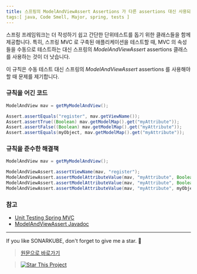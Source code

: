```yaml
---
title: 스프링의 ModelAndViewAssert Assertions 가 다른 assertions 대신 사용되어야 합니다. 
tags:[ java, Code Smell, Major, spring, tests ]
---
```


스프링 프레임워크는 더 작성하기 쉽고 간단한 단위테스트를 돕기 위한 클래스들을 함께 제공합니다.
특히, 스프링 MVC 로 구축된 애플리케이션을 테스트할 때, MVC 의 속성들을 수동으로 테스트하는 대신 스프링의 _ModelAndViewAssert_ assertions 클래스를 사용하는 것이 더 낫습니다.

이 규칙은 수동 테스트 대신 스프링의 _ModelAndViewAssert_ assertions 를 사용해야 할 때 문제를 제기합니다.

### 규칙을 어긴 코드

```java
ModelAndView mav = getMyModelAndView();

Assert.assertEquals("register", mav.getViewName());
Assert.assertTrue((Boolean) mav.getModelMap().get("myAttribute"));
Assert.assertFalse((Boolean) mav.getModelMap().get("myAttribute"));
Assert.assertEquals(myObject, mav.getModelMap().get("myAttribute"));
```

### 규칙을 준수한 해결책

```java
ModelAndView mav = getMyModelAndView();

ModelAndViewAssert.assertViewName(mav, "register");
ModelAndViewAssert.assertModelAttributeValue(mav, "myAttribute", Boolean.TRUE);
ModelAndViewAssert.assertModelAttributeValue(mav, "myAttribute", Boolean.FALSE);
ModelAndViewAssert.assertModelAttributeValue(mav, "myAttribute", myObject);
```

### 참고

- [Unit Testing Spring MVC](https://docs.spring.io/spring-framework/docs/current/spring-framework-reference/testing.html#unit-testing-spring-mvc)
- [ModelAndViewAssert Javadoc](https://docs.spring.io/spring-framework/docs/5.2.8.RELEASE/javadoc-api/org/springframework/test/web/ModelAndViewAssert.html)

---

If you like SONARKUBE, don't forget to give me a star. :star2:

> [원문으로 바로가기](https://rules.sonarsource.com/java/tag/spring/RSPEC-5970)

> [![Star This Project](https://img.shields.io/github/stars/kantabile/sonarkube.svg?label=Stars&style=social)](https://github.com/kantabile/sonarkube)

